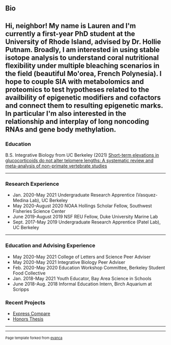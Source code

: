 ## Bio
Hi, neighbor! My name is Lauren and I'm currently a first-year PhD student 
at the University of Rhode Island, advised by Dr. Hollie Putnam. Broadly, I am interested in using stable
isotope analysis to understand coral nutritional flexibility under multiple
bleaching scenarios in the field (beautiful Mo'orea, French Polynesia). 
I hope to couple SIA with metabolomics and proteomics to
test hypotheses related to the availbility of epigenetic modifiers and 
cofactors and connect them to resulting epigenetic marks. In particular
I'm also interested in the relationship and interplay of long noncoding RNAs and gene body
methylation.   
---
### Education
B.S. Integrative Biology from UC Berkeley (2021)
[Short-term elevations in glucocorticoids do not alter telomere lengths: A systematic review and meta-analysis of non-primate vertebrate studies](https://journals.plos.org/plosone/article?id=10.1371/journal.pone.0257370)


---
### Research Experience
- Jan. 2020-May 2021 Undergraduate Research Apprentice (Vasquez-Medina Lab), UC Berkeley
- May 2020-August 2020 NOAA Hollings Scholar Fellow, Southwest Fisheries Science Center
- June 2019-August 2019 NSF REU Fellow, Duke University Marine Lab
- Sept. 2017-May 2019 Undergraduate Research Apprentice (Patel Lab), UC Berkeley


---

### Education and Advising Experience
- May 2020-May 2021 College of Letters and Science Peer Adviser
- May 2020-May 2021 Integrative Biology Peer Adviser
- Feb. 2020-May 2020 Education Workshop Committee, Berkeley Student Food
Collective
- Jan. 2018-May 2021 Youth Educator, Bay Area Science in Schools 
- June 2018-Aug. 2018 Informal Education Intern, Birch Aquarium at Scripps
### Recent Projects

- [Express Compare](https://github.com/laurenzane/Express_Compare)
- [Honors Thesis](https://github.com/laurenzane/VM_lab_metaanalysis)

---




---
<p style="font-size:11px">Page template forked from <a href="https://github.com/evanca/quick-portfolio">evanca</a></p>
<!-- Remove above link if you don't want to attibute -->
